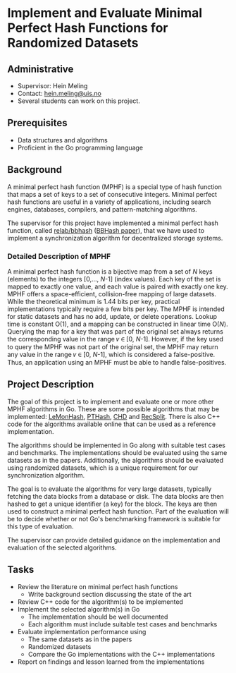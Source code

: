 # Implement and Evaluate Minimal Perfect Hash Functions for Randomized Datasets

## Administrative

- Supervisor: Hein Meling
- Contact: <hein.meling@uis.no>
- Several students can work on this project.

## Prerequisites

- Data structures and algorithms
- Proficient in the Go programming language

## Background

A minimal perfect hash function (MPHF) is a special type of hash function that maps a set of keys to a set of consecutive integers.
Minimal perfect hash functions are useful in a variety of applications, including search engines, databases, compilers, and pattern-matching algorithms.

The supervisor for this project have implemented a minimal perfect hash function, called [relab/bbhash][1] ([BBHash paper][2]), that we have used to implement a synchronization algorithm for decentralized storage systems.

### Detailed Description of MPHF

A minimal perfect hash function is a bijective map from a set of _N_ keys (elements) to the integers [0,..., _N_-1] (index values).
Each key of the set is mapped to exactly one value, and each value is paired with exactly one key.
MPHF offers a space-efficient, collision-free mapping of large datasets.
While the theoretical minimum is 1.44 bits per key, practical implementations typically require a few bits per key.
The MPHF is intended for static datasets and has no add, update, or delete operations.
Lookup time is constant O(1), and a mapping can be constructed in linear time O(_N_).
Querying the map for a key that was part of the original set always returns the corresponding value in the range 𝑣 ∈ [0, _N_-1].
However, if the key used to query the MPHF was not part of the original set, the MPHF may return any value in the range 𝑣 ∈ [0, _N_-1], which is considered a false-positive.
Thus, an application using an MPHF must be able to handle false-positives.

## Project Description

The goal of this project is to implement and evaluate one or more other MPHF algorithms in Go.
These are some possible algorithms that may be implemented:
[LeMonHash][3], [PTHash][4], [CHD][5] and [RecSplit][6].
There is also C++ code for the algorithms available online that can be used as a reference implementation.

The algorithms should be implemented in Go along with suitable test cases and benchmarks.
The implementations should be evaluated using the same datasets as in the papers.
Additionally, the algorithms should be evaluated using randomized datasets, which is a unique requirement for our synchronization algorithm.

The goal is to evaluate the algorithms for very large datasets, typically fetching the data blocks from a database or disk.
The data blocks are then hashed to get a unique identifier (a key) for the block.
The keys are then used to construct a minimal perfect hash function.
Part of the evaluation will be to decide whether or not Go's benchmarking framework is suitable for this type of evaluation.

The supervisor can provide detailed guidance on the implementation and evaluation of the selected algorithms.

## Tasks

- Review the literature on minimal perfect hash functions
  - Write background section discussing the state of the art
- Review C++ code for the algorithm(s) to be implemented
- Implement the selected algorithm(s) in Go
  - The implementation should be well documented
  - Each algorithm must include suitable test cases and benchmarks
- Evaluate implementation performance using
  - The same datasets as in the papers
  - Randomized datasets
  - Compare the Go implementations with the C++ implementations
- Report on findings and lesson learned from the implementations

[1]: https://github.com/relab/bbhash
[2]: https://arxiv.org/abs/1702.03154
[3]: https://arxiv.org/abs/2304.11012
[4]: https://jermp.github.io/assets/pdf/papers/SIGIR2021.pdf
[5]: https://cmph.sourceforge.net/papers/esa09.pdf
[6]: https://arxiv.org/abs/2212.09562
